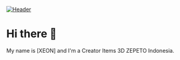 [![Header](./assets/readme_header.png "Header")](https://martinheinz.dev/)

# Hi there 👋
My name is [XEON] and I'm a Creator Items 3D ZEPETO Indonesia.

